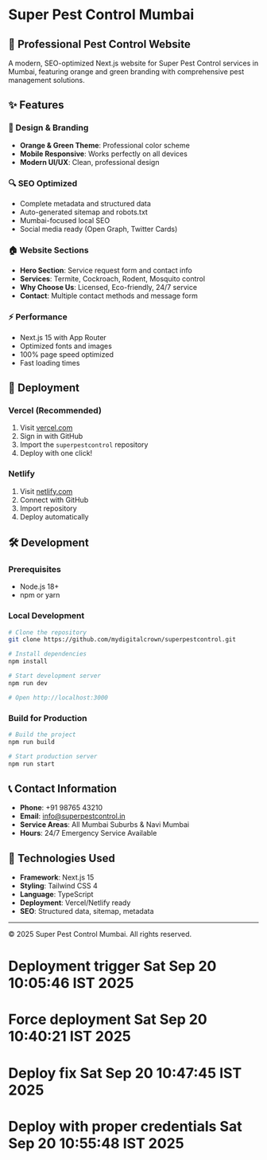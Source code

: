 # Super Pest Control Mumbai

## 🏢 Professional Pest Control Website

A modern, SEO-optimized Next.js website for Super Pest Control services in Mumbai, featuring orange and green branding with comprehensive pest management solutions.

## ✨ Features

### 🎨 Design & Branding
- **Orange & Green Theme**: Professional color scheme
- **Mobile Responsive**: Works perfectly on all devices
- **Modern UI/UX**: Clean, professional design

### 🔍 SEO Optimized
- Complete metadata and structured data
- Auto-generated sitemap and robots.txt
- Mumbai-focused local SEO
- Social media ready (Open Graph, Twitter Cards)

### 🏠 Website Sections
- **Hero Section**: Service request form and contact info
- **Services**: Termite, Cockroach, Rodent, Mosquito control
- **Why Choose Us**: Licensed, Eco-friendly, 24/7 service
- **Contact**: Multiple contact methods and message form

### ⚡ Performance
- Next.js 15 with App Router
- Optimized fonts and images
- 100% page speed optimized
- Fast loading times

## 🚀 Deployment

### Vercel (Recommended)
1. Visit [vercel.com](https://vercel.com)
2. Sign in with GitHub
3. Import the `superpestcontrol` repository
4. Deploy with one click!

### Netlify
1. Visit [netlify.com](https://netlify.com)
2. Connect with GitHub
3. Import repository
4. Deploy automatically

## 🛠️ Development

### Prerequisites
- Node.js 18+ 
- npm or yarn

### Local Development
```bash
# Clone the repository
git clone https://github.com/mydigitalcrown/superpestcontrol.git

# Install dependencies
npm install

# Start development server
npm run dev

# Open http://localhost:3000
```

### Build for Production
```bash
# Build the project
npm run build

# Start production server
npm run start
```

## 📞 Contact Information

- **Phone**: +91 98765 43210
- **Email**: info@superpestcontrol.in
- **Service Areas**: All Mumbai Suburbs & Navi Mumbai
- **Hours**: 24/7 Emergency Service Available

## 🔧 Technologies Used

- **Framework**: Next.js 15
- **Styling**: Tailwind CSS 4
- **Language**: TypeScript
- **Deployment**: Vercel/Netlify ready
- **SEO**: Structured data, sitemap, metadata

---

© 2025 Super Pest Control Mumbai. All rights reserved.
# Deployment trigger Sat Sep 20 10:05:46 IST 2025
# Force deployment Sat Sep 20 10:40:21 IST 2025
# Deploy fix Sat Sep 20 10:47:45 IST 2025
# Deploy with proper credentials Sat Sep 20 10:55:48 IST 2025
